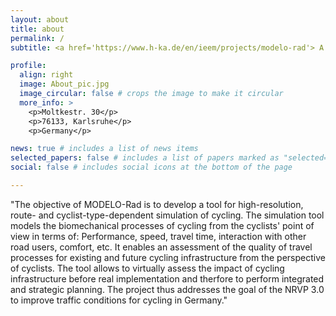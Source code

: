 ```yaml
---
layout: about
title: about
permalink: /
subtitle: <a href='https://www.h-ka.de/en/ieem/projects/modelo-rad'> A project at the Hochschule Karlsruhe</a>.

profile:
  align: right
  image: About_pic.jpg
  image_circular: false # crops the image to make it circular
  more_info: >
    <p>Moltkestr. 30</p>
    <p>76133, Karlsruhe</p>
    <p>Germany</p>

news: true # includes a list of news items
selected_papers: false # includes a list of papers marked as "selected={true}"
social: false # includes social icons at the bottom of the page

---
```

"The objective of MODELO-Rad is to develop a tool for high-resolution, route- and cyclist-type-dependent simulation of cycling. The simulation tool models the biomechanical processes of cycling from the cyclists' point of view in terms of: Performance, speed, travel time, interaction with other road users, comfort, etc. It enables an assessment of the quality of travel processes for existing and future cycling infrastructure from the perspective of cyclists. The tool allows to virtually assess the impact of cycling infrastructure before real implementation and therfore to perform integrated and strategic planning. The project thus addresses the goal of the NRVP 3.0 to improve traffic conditions for cycling in Germany."


